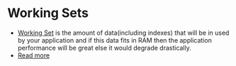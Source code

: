 # Working Sets
- [Working Set](https://shekhargulati.com/2012/01/10/how-working-set-affects-mongodb-performance/) is the amount of data(including indexes) that will be in used by your application and if this data fits in RAM then the application performance will be great else it would degrade drastically.
- [Read more](https://shekhargulati.com/2012/01/10/how-working-set-affects-mongodb-performance/)